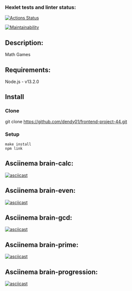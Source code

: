 ### Hexlet tests and linter status:
[![Actions Status](https://github.com/dendy01/frontend-project-44/workflows/hexlet-check/badge.svg)](https://github.com/dendy01/frontend-project-44/actions)

[![Maintainability](https://api.codeclimate.com/v1/badges/38d947893fe21d381632/maintainability)](https://codeclimate.com/github/dendy01/frontend-project-44/maintainability)

## Description:
Math Games

## Requirements:
Node.js - v13.2.0

## Install

### Clone
git clone https://github.com/dendy01/frontend-project-44.git

### Setup
`make install`<br>
`npm link`

## Asciinema brain-calc:
[![asciicast](https://asciinema.org/a/599455.svg)](https://asciinema.org/a/599455)

## Asciinema brain-even:
[![asciicast](https://asciinema.org/a/599456.svg)](https://asciinema.org/a/599456)

## Asciinema brain-gcd:
[![asciicast](https://asciinema.org/a/599457.svg)](https://asciinema.org/a/599457)

## Asciinema brain-prime:
[![asciicast](https://asciinema.org/a/599459.svg)](https://asciinema.org/a/599459)

## Asciinema brain-progression:
[![asciicast](https://asciinema.org/a/599460.svg)](https://asciinema.org/a/599460)
